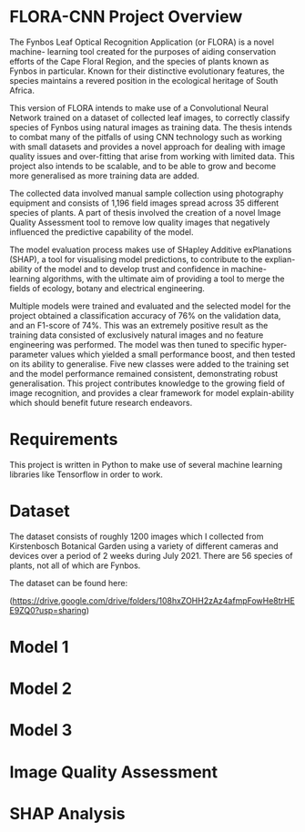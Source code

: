 # FLORA-CNN Project Overview

The Fynbos Leaf Optical Recognition Application (or FLORA) is a novel machine- learning tool created for the purposes of aiding conservation efforts of the Cape Floral Region, and the species of plants known as Fynbos in particular. Known for their distinctive evolutionary features, the species maintains a revered position in the ecological heritage of South Africa.

This version of FLORA intends to make use of a Convolutional Neural Network trained on a dataset of collected leaf images, to correctly classify species of Fynbos using natural images as training data. The thesis intends to combat many of the pitfalls of using CNN technology such as working with small datasets and provides a novel approach for dealing with image quality issues and over-fitting that arise from working with limited data. This project also intends to be scalable, and to be able to grow and become more generalised as more training data are added.

The collected data involved manual sample collection using photography equipment and consists of 1,196 field images spread across 35 different species of plants. A part of thesis involved the creation of a novel Image Quality Assessment tool to remove low quality images that negatively influenced the predictive capability of the model.

The model evaluation process makes use of SHapley Additive exPlanations (SHAP), a tool for visualising model predictions, to contribute to the explian-ability of the model and to develop trust and confidence in machine-learning algorithms, with the ultimate aim of providing a tool to merge the fields of ecology, botany and electrical engineering.

Multiple models were trained and evaluated and the selected model for the project obtained a classification accuracy of 76% on the validation data, and an F1-score of 74%. This was an extremely positive result as the training data consisted of exclusively natural images and no feature engineering was performed. The model was then tuned to specific hyper-parameter values which yielded a small performance boost, and then tested on its ability to generalise. Five new classes were added to the training set and the model performance remained consistent, demonstrating robust generalisation. This project contributes knowledge to the growing field of image recognition, and provides a clear framework for model explain-ability which should benefit future research endeavors.

# Requirements
This project is written in Python to make use of several machine learning libraries like Tensorflow in order to work. 

# Dataset
The dataset consists of roughly 1200 images which I collected from Kirstenbosch Botanical Garden using a variety of different cameras and devices over a period of 2 weeks during July 2021. There are 56 species of plants, not all of which are Fynbos.

The dataset can be found here: 

(https://drive.google.com/drive/folders/108hxZOHH2zAz4afmpFowHe8trHEE9ZQ0?usp=sharing)


# Model 1


# Model 2

# Model 3 

# Image Quality Assessment

# SHAP Analysis

